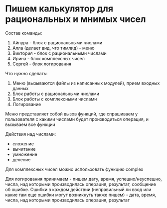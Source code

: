 # Пишем калькулятор для рациональных и мнимых чисел

Состав команды:
1. Айнура - блок с рациональными числами
2. Алла (делает вид, что тимлид) - меню
3. Виктория - блок с рациональными числами
4. Ирина - блок комплексных чисел
5. Сергей - блок логирования

Что нужно сделать:
1. Меню (вызываются файлы из написанных модулей), прием входных данных
2. Блок работы с рациональными числами
3. Блок работы с комплексными числами
4. Логирование 

Меню представляет собой вызов функций, где спрашиваем у пользователя с какими числами будет производиться операция, и вызываем все функции

Действия над числами:
 - сложение
 - вычитание
 - умножение
 - деление
 
Для комплексных чисел можно использовать функцию complex

Для логирования принимаем - пишем дату, время, успешно/неуспешно, числа, над которыми производилась операция, результат, сообщение об ошибке.
Ошибки в каждом действии (неправильный ли ввод или какие там еще ошибки могут возникнуть также пишем) - дата, время, числа, над которыми производилась операция, результат
